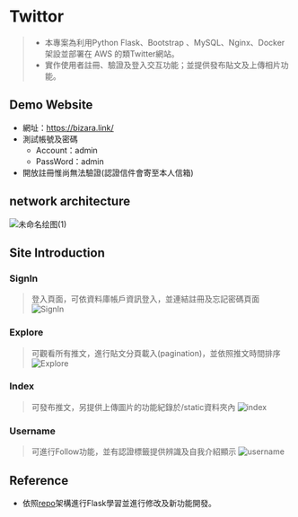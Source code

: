 # Twittor
>* 本專案為利用Python Flask、Bootstrap 、MySQL、Nginx、Docker架設並部署在 AWS 的類Twitter網站。
>* 實作使用者註冊、驗證及登入交互功能；並提供發布貼文及上傳相片功能。

## Demo Website
* 網址：https://bizara.link/
* 測試帳號及密碼
  * Account：admin
  * PassWord：admin
* 開放註冊惟尚無法驗證(認證信件會寄至本人信箱)

## network architecture
![未命名绘图(1)](https://github.com/z50205/Twittor/assets/19884343/d46252ca-8d42-4064-8827-40e9cebf92d4)

## Site Introduction
### SignIn
> 登入頁面，可依資料庫帳戶資訊登入，並連結註冊及忘記密碼頁面
![SignIn](https://github.com/z50205/Twittor/assets/19884343/25303eb4-b919-46a8-b91f-f90f6ab24807)
### Explore 
> 可觀看所有推文，進行貼文分頁載入(pagination)，並依照推文時間排序
![Explore](https://github.com/z50205/Twittor/assets/19884343/58c5eb57-0df0-40ff-a001-dab48e80b570)
### Index
> 可發布推文，另提供上傳圖片的功能紀錄於/static資料夾內
![index](https://github.com/z50205/Twittor/assets/19884343/b2d229a7-d1de-4091-907f-d5ba53639f74)
### Username
> 可進行Follow功能，並有認證標籤提供辨識及自我介紹顯示
![username](https://github.com/z50205/Twittor/assets/19884343/e27c90c3-84be-468f-aa0c-2b7fe5430d2f)

## Reference
* 依照[repo](https://github.com/xiaopeng163/twittor)架構進行Flask學習並進行修改及新功能開發。

